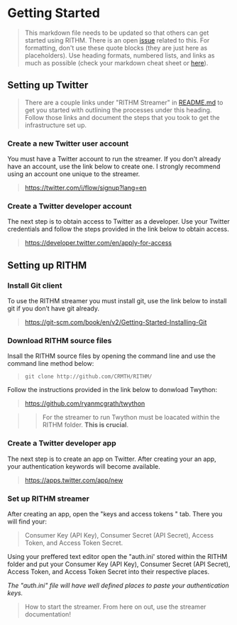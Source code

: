 # Getting Started
> This markdown file needs to be updated so that others can get started using RITHM. There is an open [issue](https://github.com/CRMTH/RITHM/issues/12) related to this. For formatting, don't use these quote blocks (they are just here as placeholders). Use heading formats, numbered lists, and links as much as possible (check your markdown cheat sheet or [here](https://github.com/adam-p/markdown-here/wiki/Markdown-Cheatsheet)).

## Setting up Twitter
> There are a couple links under "RITHM Streamer" in [README.md](https://github.com/CRMTH/RITHM/blob/master/README.md) to get you started with outlining the processes under this heading. Follow those links and document the steps that you took to get the infrastructure set up.

### Create a new Twitter user account

You must have a Twitter account to run the streamer. If you don't already have an account, use the link below to create one.  I strongly recommend using an account one unique to the streamer.
>
>https://twitter.com/i/flow/signup?lang=en

### Create a Twitter developer account

The next step is to obtain access to Twitter as a developer. Use your Twitter credentials and follow the steps provided in the link below to obtain access.
> 
>https://developer.twitter.com/en/apply-for-access

## Setting up RITHM

### Install Git client 

To use the RITHM streamer you must install git, use the link below to install git if you don’t have git already.

> https://git-scm.com/book/en/v2/Getting-Started-Installing-Git

### Download RITHM source files

Insall the RITHM source files by opening the command line and use the command line method below:
> ```git clone http://github.com/CRMTH/RITHM/```

Follow the instructions provided in the link below to donwload Twython: 
>
> https://github.com/ryanmcgrath/twython

>> For the streamer to run Twython must be loacated within the RITHM folder. **This is crucial**.

### Create a Twitter developer app

The next step is to create an app on Twitter. After creating your an app, your authentication keywords will become available.
> 
>https://apps.twitter.com/app/new

### Set up RITHM streamer 
  
 After creating an app, open the "keys and access tokens " tab. 
 There you will find your:
> Consumer Key (API Key), Consumer Secret (API Secret), Access Token, and Access Token Secret.

Using your preffered text editor open the "auth.ini' stored within the RITHM folder and put your Consumer Key (API Key),
Consumer Secret (API Secret), Access Token, and Access Token Secret into their respective places.

_The "auth.ini" file will have well defined places to paste your authentication keys._

> How to start the streamer. From here on out, use the streamer documentation!
